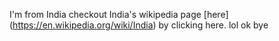 I'm from India
checkout India's wikipedia page [here] (https://en.wikipedia.org/wiki/India) by clicking here.
lol ok bye
